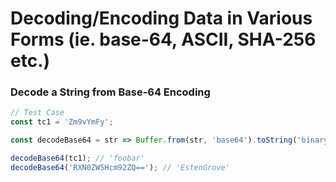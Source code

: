 # Decoding/Encoding Data in Various Forms (ie. base-64, ASCII, SHA-256 etc.)

### Decode a String from Base-64 Encoding
```javascript
// Test Case
const tc1 = 'Zm9vYmFy';

const decodeBase64 = str => Buffer.from(str, 'base64').toString('binary');

decodeBase64(tc1); // 'foobar'
decodeBase64('RXN0ZW5Hcm92ZQ=='); // 'EstenGrove'
```

